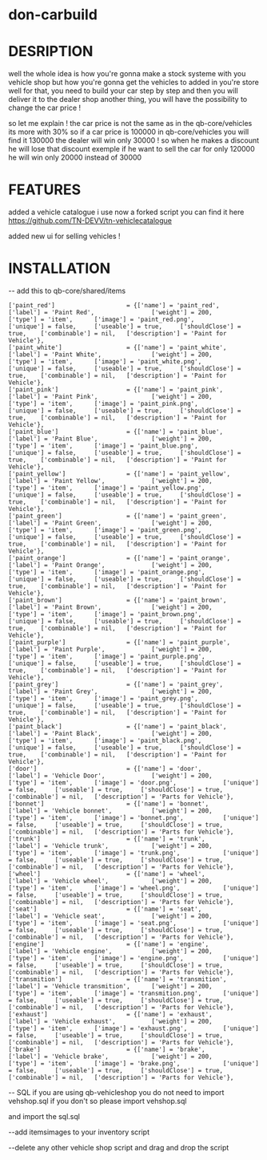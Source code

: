 # don-carbuild

# DESRIPTION

well the whole idea is how you're gonna make a stock systeme with you vehicle shop
but how you're gonna get the vehicles to added in you're store
well for that, you need to build your car step by step and then you will deliver it to the dealer shop
another thing, you will have the possibility to change the car price !

so let me explain ! the car price is not the same as in the qb-core/vehicles
its more with 30%
so if a car price is 100000 in qb-core/vehicles you will find it 130000
the dealer will win only 30000 !
so when he makes a discount he will lose that discount
exemple if he want to sell the car for only 120000 he will win only 20000 instead of 30000

# FEATURES

added a vehicle catalogue
i use now a forked script you can find it here
https://github.com/TN-DEVV/tn-vehiclecatalogue

added new ui for selling vehicles !

# INSTALLATION

-- add this to qb-core/shared/items

    ['paint_red'] 				 	 = {['name'] = 'paint_red', 			  	  		['label'] = 'Paint Red', 				['weight'] = 200, 		['type'] = 'item', 		['image'] = 'paint_red.png', 			['unique'] = false, 	['useable'] = true, 	['shouldClose'] = true,	   ['combinable'] = nil,   ['description'] = 'Paint for Vehicle'},
    ['paint_white'] 				 = {['name'] = 'paint_white', 			  	  		['label'] = 'Paint White', 				['weight'] = 200, 		['type'] = 'item', 		['image'] = 'paint_white.png', 			['unique'] = false, 	['useable'] = true, 	['shouldClose'] = true,	   ['combinable'] = nil,   ['description'] = 'Paint for Vehicle'},
    ['paint_pink'] 				 	 = {['name'] = 'paint_pink', 			  	  		['label'] = 'Paint Pink', 				['weight'] = 200, 		['type'] = 'item', 		['image'] = 'paint_pink.png', 			['unique'] = false, 	['useable'] = true, 	['shouldClose'] = true,	   ['combinable'] = nil,   ['description'] = 'Paint for Vehicle'},
    ['paint_blue'] 				 	 = {['name'] = 'paint_blue', 			  	  		['label'] = 'Paint Blue', 				['weight'] = 200, 		['type'] = 'item', 		['image'] = 'paint_blue.png', 			['unique'] = false, 	['useable'] = true, 	['shouldClose'] = true,	   ['combinable'] = nil,   ['description'] = 'Paint for Vehicle'},
    ['paint_yellow'] 				 = {['name'] = 'paint_yellow', 			  	  		['label'] = 'Paint Yellow', 			['weight'] = 200, 		['type'] = 'item', 		['image'] = 'paint_yellow.png', 		['unique'] = false, 	['useable'] = true, 	['shouldClose'] = true,	   ['combinable'] = nil,   ['description'] = 'Paint for Vehicle'},
    ['paint_green'] 				 = {['name'] = 'paint_green', 			  	  		['label'] = 'Paint Green', 				['weight'] = 200, 		['type'] = 'item', 		['image'] = 'paint_green.png', 			['unique'] = false, 	['useable'] = true, 	['shouldClose'] = true,	   ['combinable'] = nil,   ['description'] = 'Paint for Vehicle'},
    ['paint_orange'] 				 = {['name'] = 'paint_orange', 			  	  		['label'] = 'Paint Orange', 			['weight'] = 200, 		['type'] = 'item', 		['image'] = 'paint_orange.png', 		['unique'] = false, 	['useable'] = true, 	['shouldClose'] = true,	   ['combinable'] = nil,   ['description'] = 'Paint for Vehicle'},
    ['paint_brown'] 				 = {['name'] = 'paint_brown', 			  	  		['label'] = 'Paint Brown', 				['weight'] = 200, 		['type'] = 'item', 		['image'] = 'paint_brown.png', 			['unique'] = false, 	['useable'] = true, 	['shouldClose'] = true,	   ['combinable'] = nil,   ['description'] = 'Paint for Vehicle'},
    ['paint_purple'] 				 = {['name'] = 'paint_purple', 			  	  		['label'] = 'Paint Purple', 			['weight'] = 200, 		['type'] = 'item', 		['image'] = 'paint_purple.png', 		['unique'] = false, 	['useable'] = true, 	['shouldClose'] = true,	   ['combinable'] = nil,   ['description'] = 'Paint for Vehicle'},
    ['paint_grey'] 				 	 = {['name'] = 'paint_grey', 			  	  		['label'] = 'Paint Grey', 				['weight'] = 200, 		['type'] = 'item', 		['image'] = 'paint_grey.png', 			['unique'] = false, 	['useable'] = true, 	['shouldClose'] = true,	   ['combinable'] = nil,   ['description'] = 'Paint for Vehicle'},
    ['paint_black'] 				 = {['name'] = 'paint_black', 			  	  		['label'] = 'Paint Black', 				['weight'] = 200, 		['type'] = 'item', 		['image'] = 'paint_black.png', 			['unique'] = false, 	['useable'] = true, 	['shouldClose'] = true,	   ['combinable'] = nil,   ['description'] = 'Paint for Vehicle'},
    ['door'] 				 	 	 = {['name'] = 'door', 			  	  				['label'] = 'Vehicle Door', 			['weight'] = 200, 		['type'] = 'item', 		['image'] = 'door.png', 			['unique'] = false, 	['useable'] = true, 	['shouldClose'] = true,	   ['combinable'] = nil,   ['description'] = 'Parts for Vehicle'},
    ['bonnet'] 				 	 	 = {['name'] = 'bonnet', 			  	  			['label'] = 'Vehicle bonnet', 			['weight'] = 200, 		['type'] = 'item', 		['image'] = 'bonnet.png', 			['unique'] = false, 	['useable'] = true, 	['shouldClose'] = true,	   ['combinable'] = nil,   ['description'] = 'Parts for Vehicle'},
    ['trunk'] 				 		 = {['name'] = 'trunk', 			  	  			['label'] = 'Vehicle trunk', 			['weight'] = 200, 		['type'] = 'item', 		['image'] = 'trunk.png', 			['unique'] = false, 	['useable'] = true, 	['shouldClose'] = true,	   ['combinable'] = nil,   ['description'] = 'Parts for Vehicle'},
    ['wheel'] 				 	 	 = {['name'] = 'wheel', 			  	  			['label'] = 'Vehicle wheel', 			['weight'] = 200, 		['type'] = 'item', 		['image'] = 'wheel.png', 			['unique'] = false, 	['useable'] = true, 	['shouldClose'] = true,	   ['combinable'] = nil,   ['description'] = 'Parts for Vehicle'},
    ['seat'] 				 		 = {['name'] = 'seat', 			  	  				['label'] = 'Vehicle seat', 			['weight'] = 200, 		['type'] = 'item', 		['image'] = 'seat.png', 			['unique'] = false, 	['useable'] = true, 	['shouldClose'] = true,	   ['combinable'] = nil,   ['description'] = 'Parts for Vehicle'},
    ['engine'] 				 		 = {['name'] = 'engine', 			  	  			['label'] = 'Vehicle engine', 			['weight'] = 200, 		['type'] = 'item', 		['image'] = 'engine.png', 			['unique'] = false, 	['useable'] = true, 	['shouldClose'] = true,	   ['combinable'] = nil,   ['description'] = 'Parts for Vehicle'},
    ['transmition'] 				 = {['name'] = 'transmition', 			  	  		['label'] = 'Vehicle transmition', 		['weight'] = 200, 		['type'] = 'item', 		['image'] = 'transmition.png', 		['unique'] = false, 	['useable'] = true, 	['shouldClose'] = true,	   ['combinable'] = nil,   ['description'] = 'Parts for Vehicle'},
    ['exhaust'] 				 	 = {['name'] = 'exhaust', 			  	  			['label'] = 'Vehicle exhaust', 			['weight'] = 200, 		['type'] = 'item', 		['image'] = 'exhaust.png', 			['unique'] = false, 	['useable'] = true, 	['shouldClose'] = true,	   ['combinable'] = nil,   ['description'] = 'Parts for Vehicle'},
    ['brake'] 				 	 	 = {['name'] = 'brake', 			  	  			['label'] = 'Vehicle brake', 			['weight'] = 200, 		['type'] = 'item', 		['image'] = 'brake.png', 			['unique'] = false, 	['useable'] = true, 	['shouldClose'] = true,	   ['combinable'] = nil,   ['description'] = 'Parts for Vehicle'},

-- SQL
if you are using qb-vehicleshop you do not need to import vehshop.sql
if you don't so please import vehshop.sql

and import the sql.sql

--add itemsimages to your inventory script

--delete any other vehicle shop script and drag and drop the script
